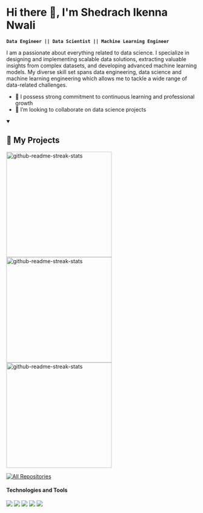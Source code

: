 <h1>Hi there 👋, I'm Shedrach Ikenna Nwali</h2>

**`Data Engineer || Data Scientist || Machine Learning Engineer `**

I am a passionate about everything related to data science. I specialize in designing and implementing scalable data solutions, extracting valuable insights from complex datasets, and developing advanced machine learning models. My diverse skill set spans data engineering, data science and machine learning engineering which allows me to tackle a wide range of data-related challenges. 

- 🌱 I possess strong commitment to continuous learning and professional growth 
- 👯 I’m looking to collaborate on data science projects

<details open> 
  <summary><h2>📘 My Projects</h2></summary>

  <!-- Repo info cards - https://github.com/anuraghazra/github-readme-stats -->
  <!-- Small repo cards (fork) - https://github.com/DenverCoder1/github-readme-stats -->
<p align="left">
   <a href="https://github.com/ShedrachIkenna/Data-Cleaning-Projects"><img width="278" src="https://github-readme-stats.vercel.app/api/pin/?username=ShedrachIkenna&repo=Data-Cleaning-Projects&theme=react&bg_color=1F222E&title_color=F85D7F&hide_border=true&icon_color=F8D866&show_icons=true" alt="github-readme-streak-stats"></a>
   <a href="https://github.com/ShedrachIkenna/Data-Analysis-Projects"><img width="278" src="https://github-readme-stats.vercel.app/api/pin/?username=ShedrachIkenna&repo=Data-Analysis-Projects&theme=react&bg_color=1F222E&title_color=F85D7F&hide_border=true&icon_color=F8D866&show_icons=true" alt="github-readme-streak-stats"></a>
   <a href="https://github.com/shedrachIkenna/Machine-Learning-Projects-"><img width="278" src="https://github-readme-stats.vercel.app/api/pin/?username=ShedrachIkenna&repo=Machine-Learning-Projects-&theme=react&bg_color=1F222E&title_color=F85D7F&hide_border=true&icon_color=F8D866&show_icons=true" alt="github-readme-streak-stats"></a>
<p>
  <a href="https://github.com/ShedrachIkenna?tab=repositories&sort=stargazers"><img alt="All Repositories" title="All Repositories" src="https://custom-icon-badges.demolab.com/badge/-Click%20Here%20For%20All%20My%20Repos-1F222E?style=for-the-badge&logoColor=white&logo=repo"/></a>
</details>


#### Technologies and Tools

<p>
<img src="https://img.shields.io/badge/MySQL-005C84?style=for-the-badge&logo=mysql&logoColor=white"/>
<img src ="https://img.shields.io/badge/Python-14354C?style=for-the-badge&logo=python&logoColor=white"/>
<img src="https://img.shields.io/badge/Tableau-E97627?style=for-the-badge&logo=Tableau&logoColor=white"/>
<img src="https://img.shields.io/badge/R-276DC3?style=for-the-badge&logo=r&logoColor=white"/>
<img src="https://img.shields.io/badge/JavaScript-F7DF1E?style=for-the-badge&logo=javascript&logoColor=black"/>
</p>
<!--
**shedrachIkenna/ShedrachIkenna** is a ✨ _special_ ✨ repository because its `README.md` (this file) appears on your GitHub profile.

Here are some ideas to get you started:

- 🔭 I’m currently working on ...
- 🌱 I’m currently learning ...
- 👯 I’m looking to collaborate on ...
- 🤔 I’m looking for help with ...
- 💬 Ask me about ...
- 📫 How to reach me: ...
- 😄 Pronouns: ...
- ⚡ Fun fact: ...
-->
